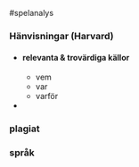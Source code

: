 #spelanalys

### Hänvisningar (Harvard)
- #### relevanta & trovärdiga källor
	- vem
	- var
	- varför
- 
### plagiat

### språk
